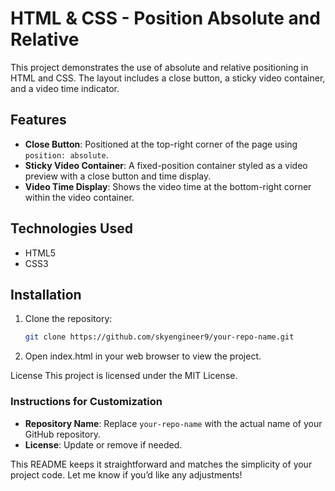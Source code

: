 # HTML & CSS - Position Absolute and Relative

This project demonstrates the use of absolute and relative positioning in HTML and CSS. The layout includes a close button, a sticky video container, and a video time indicator.

## Features

- **Close Button**: Positioned at the top-right corner of the page using `position: absolute`.
- **Sticky Video Container**: A fixed-position container styled as a video preview with a close button and time display.
- **Video Time Display**: Shows the video time at the bottom-right corner within the video container.

## Technologies Used

- HTML5
- CSS3

## Installation

1. Clone the repository:
   ```bash
   git clone https://github.com/skyengineer9/your-repo-name.git
2. Open index.html in your web browser to view the project.

License
This project is licensed under the MIT License.

### Instructions for Customization

- **Repository Name**: Replace `your-repo-name` with the actual name of your GitHub repository.
- **License**: Update or remove if needed.

This README keeps it straightforward and matches the simplicity of your project code. Let me know if you’d like any adjustments!




